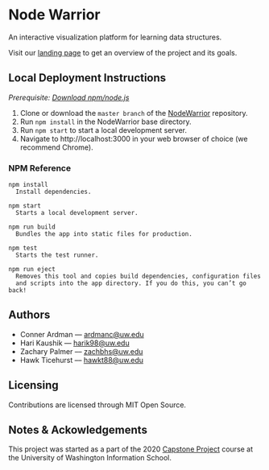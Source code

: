 # Node Warrior

An interactive visualization platform for learning data structures.

Visit our [landing page](https://harik98.github.io/NodeWarrior/) to get an overview of the project and its goals.

## Local Deployment Instructions

*Prerequisite: [Download npm/node.js](https://www.npmjs.com/get-npm)*

1. Clone or download the `master branch` of the [NodeWarrior](https://github.com/harik98/NodeWarrior/tree/master) repository.
2. Run `npm install` in the NodeWarrior base directory.
3. Run `npm start` to start a local development server. 
4. Navigate to http://localhost:3000 in your web browser of choice (we recommend Chrome).

### NPM Reference
```
npm install
  Install dependencies.

npm start
  Starts a local development server.

npm run build
  Bundles the app into static files for production.

npm test
  Starts the test runner.

npm run eject
  Removes this tool and copies build dependencies, configuration files
  and scripts into the app directory. If you do this, you can’t go back!
```

## Authors
* Conner Ardman –– [ardmanc@uw.edu](mailto:ardmanc@uw.edu)
* Hari Kaushik –– [harik98@uw.edu](mailto:harik98@uw.edu)
* Zachary Palmer –– [zachbhs@uw.edu](mailto:zachbhs@uw.edu)
* Hawk Ticehurst –– [hawkt88@uw.edu](mailto:hawkt88@uw.edu)

## Licensing
Contributions are licensed through MIT Open Source.

## Notes & Ackowledgements
This project was started as a part of the 2020 [Capstone Project](https://ischool.uw.edu/capstone) course at the University of Washington Information School.